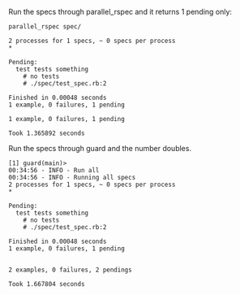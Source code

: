 Run the specs through parallel_rspec and it returns 1 pending only:
  
  `parallel_rspec spec/`

```
2 processes for 1 specs, ~ 0 specs per process
*

Pending:
  test tests something
    # no tests
    # ./spec/test_spec.rb:2

Finished in 0.00048 seconds
1 example, 0 failures, 1 pending

1 example, 0 failures, 1 pending

Took 1.365892 seconds
```

Run the specs through guard and the number doubles.
```
[1] guard(main)>
00:34:56 - INFO - Run all
00:34:56 - INFO - Running all specs
2 processes for 1 specs, ~ 0 specs per process
*

Pending:
  test tests something
    # no tests
    # ./spec/test_spec.rb:2

Finished in 0.00048 seconds
1 example, 0 failures, 1 pending


2 examples, 0 failures, 2 pendings

Took 1.667804 seconds
```
